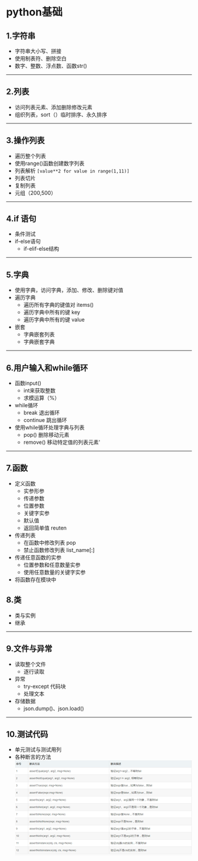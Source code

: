 # python基础
## 1.字符串
+ 字符串大小写、拼接
+ 使用制表符、删除空白
+ 数字、整数、浮点数、函数str()
****
## 2.列表
+ 访问列表元素、添加删除修改元素
+ 组织列表，sort（）临时排序、永久排序
****
## 3.操作列表
+ 遍历整个列表
+ 使用range()函数创建数字列表
+ 列表解析 ``[value**2 for value in range(1,11)]``
+ 列表切片
+ 复制列表
+ 元组（200,500）
****
## 4.if 语句
+ 条件测试 
+ if-else语句
    + if-elif-else结构
****
## 5.字典
+ 使用字典，访问字典，添加、修改、删除键对值
+ 遍历字典
    + 遍历所有字典的键值对 items()
    + 遍历字典中所有的键 key
    + 遍历字典中所有的键 value
+ 嵌套
    + 字典嵌套列表
    + 字典嵌套字典
****
## 6.用户输入和while循环
+ 函数input()
    + int来获取整数
    + 求模运算（%）
+ while循环
    + break 退出循环
    + continue 跳出循环
+ 使用while循环处理字典与列表
    + pop() 删除移动元素
    + remove() 移动特定值的列表元素'
****
## 7.函数
+ 定义函数
    + 实参形参
    + 传递参数
    + 位置参数
    + 关键字实参
    + 默认值
    + 返回简单值 reuten
+ 传递列表
  + 在函数中修改列表 pop
  + 禁止函数修改列表 list_name[:]
+ 传递任意函数的实参
  + 位置参数和任意数量实参
  + 使用任意数量的关键字实参
+ 将函数存在模块中
## 8.类
+ 类与实例
+ 继承
****
## 9.文件与异常
+ 读取整个文件
  + 逐行读取
+ 异常
  + try-except 代码块
  + 处理文本
+ 存储数据
  + json.dump()、json.load()
****
## 10.测试代码
+ 单元测试与测试用列
+ 各种断言的方法
![img.png](img.png)
